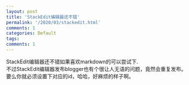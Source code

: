 ```yaml
---
layout: post
title: 'StackEdit编辑器还不错'
permalink: '/2020/03/stackedit.html'
comments: 1
categories: Default
tags: 
comments: 1
---
```

StackEdit编辑器还不错如果喜欢markdown的可以尝试下.  
不过StackEdit编辑器发布blogger也有个很让人无语的问题，竟然会重复发布。  
要么你就必须设置下对应的id，哈哈，好麻烦的样子啊。